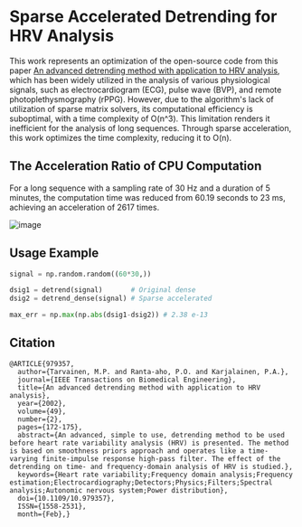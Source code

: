 # Sparse Accelerated Detrending for HRV Analysis

This work represents an optimization of the open-source code from this paper [An advanced detrending method with application to HRV analysis](https://www.psicolibra.it/wp-content/uploads/2013/10/an_advanced_detrending_method_with_application_in_.pdf), which has been widely utilized in the analysis of various physiological signals, such as electrocardiogram (ECG), pulse wave (BVP), and remote photoplethysmography (rPPG). However, due to the algorithm's lack of utilization of sparse matrix solvers, its computational efficiency is suboptimal, with a time complexity of O(n^3). This limitation renders it inefficient for the analysis of long sequences. Through sparse acceleration, this work optimizes the time complexity, reducing it to O(n).

## The Acceleration Ratio of CPU Computation 

For a long sequence with a sampling rate of 30 Hz and a duration of 5 minutes, the computation time was reduced from 60.19 seconds to 23 ms, achieving an acceleration of 2617 times. 

![image](https://github.com/user-attachments/assets/d18ef633-ef35-4506-849a-df403cd88c13)

## Usage Example 
```python
signal = np.random.random((60*30,))

dsig1 = detrend(signal)       # Original dense
dsig2 = detrend_dense(signal) # Sparse accelerated

max_err = np.max(np.abs(dsig1-dsig2)) # 2.38 e-13
```

## Citation 
```
@ARTICLE{979357,
  author={Tarvainen, M.P. and Ranta-aho, P.O. and Karjalainen, P.A.},
  journal={IEEE Transactions on Biomedical Engineering}, 
  title={An advanced detrending method with application to HRV analysis}, 
  year={2002},
  volume={49},
  number={2},
  pages={172-175},
  abstract={An advanced, simple to use, detrending method to be used before heart rate variability analysis (HRV) is presented. The method is based on smoothness priors approach and operates like a time-varying finite-impulse response high-pass filter. The effect of the detrending on time- and frequency-domain analysis of HRV is studied.},
  keywords={Heart rate variability;Frequency domain analysis;Frequency estimation;Electrocardiography;Detectors;Physics;Filters;Spectral analysis;Autonomic nervous system;Power distribution},
  doi={10.1109/10.979357},
  ISSN={1558-2531},
  month={Feb},}

```
